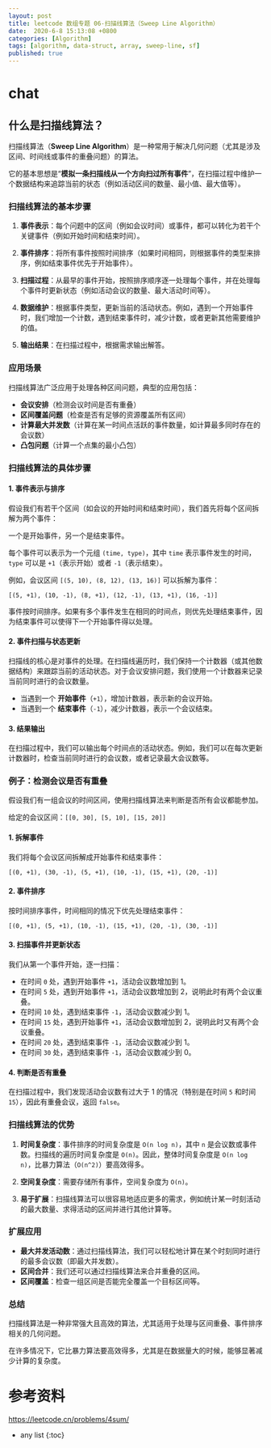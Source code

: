 ```yaml
---
layout: post
title: leetcode 数组专题 06-扫描线算法（Sweep Line Algorithm）
date:  2020-6-8 15:13:08 +0800
categories: [Algorithm]
tags: [algorithm, data-struct, array, sweep-line, sf]
published: true
---
```



# chat

## 什么是扫描线算法？

扫描线算法（**Sweep Line Algorithm**）是一种常用于解决几何问题（尤其是涉及区间、时间线或事件的重叠问题）的算法。

它的基本思想是“**模拟一条扫描线从一个方向扫过所有事件**”，在扫描过程中维护一个数据结构来追踪当前的状态（例如活动区间的数量、最小值、最大值等）。

### 扫描线算法的基本步骤

1. **事件表示**：每个问题中的区间（例如会议时间）或事件，都可以转化为若干个关键事件（例如开始时间和结束时间）。
   
2. **事件排序**：将所有事件按照时间排序（如果时间相同，则根据事件的类型来排序，例如结束事件优先于开始事件）。

3. **扫描过程**：从最早的事件开始，按照排序顺序逐一处理每个事件，并在处理每个事件时更新状态（例如活动会议的数量、最大活动时间等）。

4. **数据维护**：根据事件类型，更新当前的活动状态。例如，遇到一个开始事件时，我们增加一个计数，遇到结束事件时，减少计数，或者更新其他需要维护的值。

5. **输出结果**：在扫描过程中，根据需求输出解答。

### 应用场景

扫描线算法广泛应用于处理各种区间问题，典型的应用包括：
- **会议安排**（检测会议时间是否有重叠）
- **区间覆盖问题**（检查是否有足够的资源覆盖所有区间）
- **计算最大并发数**（计算在某一时间点活跃的事件数量，如计算最多同时存在的会议数）
- **凸包问题**（计算一个点集的最小凸包）

### 扫描线算法的具体步骤

#### 1. 事件表示与排序

假设我们有若干个区间（如会议的开始时间和结束时间），我们首先将每个区间拆解为两个事件：

一个是开始事件，另一个是结束事件。

每个事件可以表示为一个元组 `(time, type)`，其中 `time` 表示事件发生的时间，`type` 可以是 `+1`（表示开始）或者 `-1`（表示结束）。

例如，会议区间 `[(5, 10), (8, 12), (13, 16)]` 可以拆解为事件：
```
[(5, +1), (10, -1), (8, +1), (12, -1), (13, +1), (16, -1)]
```

事件按时间排序。如果有多个事件发生在相同的时间点，则优先处理结束事件，因为结束事件可以使得下一个开始事件得以处理。

#### 2. 事件扫描与状态更新

扫描线的核心是对事件的处理。在扫描线遍历时，我们保持一个计数器（或其他数据结构）来跟踪当前的活动状态。对于会议安排问题，我们使用一个计数器来记录当前同时进行的会议数量。

- 当遇到一个 **开始事件**（`+1`），增加计数器，表示新的会议开始。
- 当遇到一个 **结束事件**（`-1`），减少计数器，表示一个会议结束。

#### 3. 结果输出

在扫描过程中，我们可以输出每个时间点的活动状态。例如，我们可以在每次更新计数器时，检查当前同时进行的会议数，或者记录最大会议数等。

### 例子：检测会议是否有重叠

假设我们有一组会议的时间区间，使用扫描线算法来判断是否所有会议都能参加。

给定的会议区间：`[[0, 30], [5, 10], [15, 20]]`

#### 1. 拆解事件
我们将每个会议区间拆解成开始事件和结束事件：
```
[(0, +1), (30, -1), (5, +1), (10, -1), (15, +1), (20, -1)]
```

#### 2. 事件排序
按时间排序事件，时间相同的情况下优先处理结束事件：
```
[(0, +1), (5, +1), (10, -1), (15, +1), (20, -1), (30, -1)]
```

#### 3. 扫描事件并更新状态
我们从第一个事件开始，逐一扫描：
- 在时间 `0` 处，遇到开始事件 `+1`，活动会议数增加到 1。
- 在时间 `5` 处，遇到开始事件 `+1`，活动会议数增加到 2，说明此时有两个会议重叠。
- 在时间 `10` 处，遇到结束事件 `-1`，活动会议数减少到 1。
- 在时间 `15` 处，遇到开始事件 `+1`，活动会议数增加到 2，说明此时又有两个会议重叠。
- 在时间 `20` 处，遇到结束事件 `-1`，活动会议数减少到 1。
- 在时间 `30` 处，遇到结束事件 `-1`，活动会议数减少到 0。

#### 4. 判断是否有重叠
在扫描过程中，我们发现活动会议数有过大于 1 的情况（特别是在时间 `5` 和时间 `15`），因此有重叠会议，返回 `false`。

### 扫描线算法的优势

1. **时间复杂度**：事件排序的时间复杂度是 `O(n log n)`，其中 `n` 是会议数或事件数。扫描线的遍历时间复杂度是 `O(n)`。因此，整体时间复杂度是 `O(n log n)`，比暴力算法（`O(n^2)`）要高效得多。
   
2. **空间复杂度**：需要存储所有事件，空间复杂度为 `O(n)`。

3. **易于扩展**：扫描线算法可以很容易地适应更多的需求，例如统计某一时刻活动的最大数量、求得活动的区间并进行其他计算等。

### 扩展应用

- **最大并发活动数**：通过扫描线算法，我们可以轻松地计算在某个时刻同时进行的最多会议数（即最大并发数）。
- **区间合并**：我们还可以通过扫描线算法来合并重叠的区间。
- **区间覆盖**：检查一组区间是否能完全覆盖一个目标区间等。

### 总结

扫描线算法是一种非常强大且高效的算法，尤其适用于处理与区间重叠、事件排序相关的几何问题。

在许多情况下，它比暴力算法要高效得多，尤其是在数据量大的时候，能够显著减少计算的复杂度。

# 参考资料

https://leetcode.cn/problems/4sum/

* any list
{:toc}